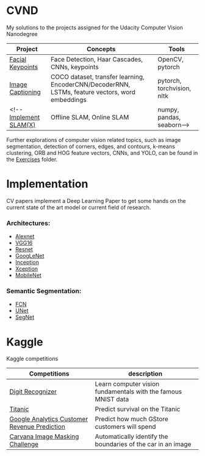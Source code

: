 CVND
====
My solutions to the projects assigned for the Udacity Computer Vision Nanodegree

Project | Concepts | Tools 
--- | --- | ---
[Facial Keypoints](CVND/Project/Facial_Keypoint_Detection) | Face Detection, Haar Cascades, CNNs, keypoints | OpenCV, pytorch
[Image Captioning](CVND/Project/Image_Captioning) |  COCO dataset, transfer learning, EncoderCNN/DecoderRNN, LSTMs, feature vectors, word embeddings | pytorch, torchvision, nltk
<!--[Implement SLAM(X)](CVND/Project/Implement_SLAM) | Offline SLAM, Online SLAM  | numpy, pandas, seaborn-->

Further explorations of computer vision related topics, such as image segmentation, detection of corners, edges, and contours, k-means clustering, ORB and HOG feature vectors, CNNs, and YOLO, can be found in the [Exercises](CVND/Exercises) folder.

Implementation
==============
CV papers implement a Deep Learning Paper to get some hands on the current state of the art model or current field of research.
 
### Architectures:
* [Alexnet](Implementation/Architectures/Alexnet)
* [VGG16](Implementation/Architectures/VGG16)
* [Resnet](Implementation/Architectures/Resnet)
* [GoogLeNet](Implementation/Architectures/GoogLeNet)
* [Inception](Implementation/Architectures/Inception)
* [Xception](Implementation/Architectures/Xception)
* [MobileNet](Implementation/Architectures/MobileNet)

### Semantic Segmentation:
* [FCN](Implementation/Semantic_Segmentation/FCN)
* [UNet](Implementation/Semantic_Segmentation/UNet)
* [SegNet](Implementation/Semantic_Segmentation/SegNet)

Kaggle
======
Kaggle competitions

Competitions | description |
--- | ---
[Digit Recognizer](Kaggle/Digit_Recognizer) | Learn computer vision fundamentals with the famous MNIST data
[Titanic](Kaggle/Titanic) | Predict survival on the Titanic
[Google Analytics Customer Revenue Prediction](Kaggle/GACRP) | Predict how much GStore customers will spend
[Carvana Image Masking Challenge](Kaggle/Carvana_Image_Masking_Challenge) | Automatically identify the boundaries of the car in an image
